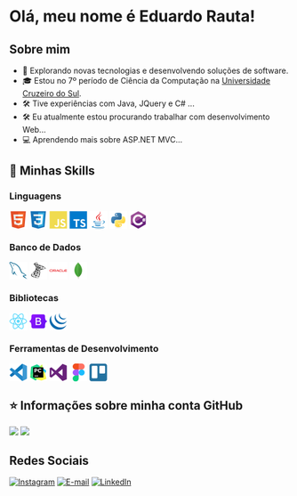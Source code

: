 # Olá, meu nome é <strong>Eduardo Rauta!</strong> 


## Sobre mim

- 🤔 Explorando novas tecnologias e desenvolvendo soluções de software.
- 🎓 Estou no 7º período de Ciência da Computação na <a href="#">Universidade Cruzeiro do Sul</a>.
- 🛠 Tive experiências com Java, JQuery e C# ...
- 🛠 Eu atualmente estou procurando trabalhar com desenvolvimento Web...
- 💻 Aprendendo mais sobre ASP.NET MVC...


## 🚀 Minhas Skills

### Linguagens

<div>
<img align="center" alt="EBR-HTML" height="32" width="32" src="https://raw.githubusercontent.com/devicons/devicon/master/icons/html5/html5-original.svg">
<img align="center" alt="EBR-CSS" height="32" width="32" src="https://raw.githubusercontent.com/devicons/devicon/master/icons/css3/css3-original.svg">
<img align="center" alt="EBR-Js" height="32" width="32" src="https://raw.githubusercontent.com/devicons/devicon/master/icons/javascript/javascript-plain.svg">
<img align="center" alt="EBR-Ts" height="32" width="32" src="https://raw.githubusercontent.com/devicons/devicon/master/icons/typescript/typescript-plain.svg">
<img align="center" alt="EBR-Java" height="32" width="32" src="https://raw.githubusercontent.com/devicons/devicon/master/icons/java/java-original.svg">
<img align="center" alt="EBR-Python" height="32" width="32" src="https://raw.githubusercontent.com/devicons/devicon/master/icons/python/python-original.svg">
<img align="center" alt="EBR-C#" height="32" width="32" src="https://raw.githubusercontent.com/devicons/devicon/master/icons/csharp/csharp-original.svg">
</div>

### Banco de Dados

<div>
<img align="center" alt="EBR-SQL" height="32" width="32" src="https://raw.githubusercontent.com/devicons/devicon/master/icons/mysql/mysql-original.svg">
<img align="center" alt="EBR-MSSQL" height="32" width="32" src="https://github.com/devicons/devicon/blob/master/icons/microsoftsqlserver/microsoftsqlserver-plain.svg">
<img align="center" alt="EBR-Oracle" height="32" width="32" src="https://github.com/devicons/devicon/blob/master/icons/oracle/oracle-original.svg">
<img align="center" alt="EBR-MongoDB" height="32" width="32" src="https://github.com/devicons/devicon/blob/master/icons/mongodb/mongodb-original.svg">
</div>

### Bibliotecas

<div>
<img align="center" alt="EBR-React" height="32" width="32" src="https://raw.githubusercontent.com/devicons/devicon/master/icons/react/react-original.svg">
<img align="center" alt="EBR-Bootstrap" height="32" width="32" src="https://raw.githubusercontent.com/devicons/devicon/master/icons/bootstrap/bootstrap-original.svg">
<img align="center" alt="EBR-JQuery" height="32" width="32" src="https://github.com/devicons/devicon/blob/master/icons/jquery/jquery-original.svg">
</cdiv>

### Ferramentas de Desenvolvimento

<div>
<img align="center" alt="EBR-VSCode" height="32" width="32" src="https://github.com/devicons/devicon/blob/master/icons/vscode/vscode-original.svg">
<img align="center" alt="EBR-PyCharm" height="32" width="32" src="https://github.com/devicons/devicon/blob/master/icons/pycharm/pycharm-original.svg">
<img align="center" alt="EBR-VisualStudio" height="32" width="32" src="https://github.com/devicons/devicon/blob/master/icons/visualstudio/visualstudio-plain.svg">
<img align="center" alt="EBR-Figma" height="32" width="32" src="https://github.com/devicons/devicon/blob/master/icons/figma/figma-original.svg">
<img align="center" alt="EBR-Trello" height="32" width="32" src="https://github.com/devicons/devicon/blob/master/icons/trello/trello-plain.svg">
</div>


## ⭐ Informações sobre minha conta GitHub

<img height="150em" src="https://github-readme-stats.vercel.app/api?username=ebrauta&show_icons=true&theme=dracula&include_all_commits=true&count_private=true&locale=pt-br"/>
<img height="150em" src="https://github-readme-stats.vercel.app/api/top-langs/?username=ebrauta&layout=compact&langs_count=7&theme=dracula&locale=pt-br""/>

## Redes Sociais

[![Instagram](https://cdn-icons-png.flaticon.com/32/2111/2111463.png "Instagram")](https://instagram.com/eduardo.rauta)   [![E-mail](https://cdn-icons-png.flaticon.com/32/888/888853.png "Gmail")](mailto:ebrauta@gmail.com)    [![LinkedIn](https://cdn-icons-png.flaticon.com/32/124/124011.png "LinkedIn")](https://www.linkedin.com/in/eduardorauta)
